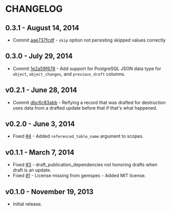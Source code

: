 # CHANGELOG

## 0.3.1 - August 14, 2014

-  Commit [aae737fcdf](https://github.com/live-editor/draftsman/commit/aae737fcdf48604bc480b1c9c141bf642c0f581c) - `skip` option not persisting skipped values correctly

## 0.3.0 - July 29, 2014

-  Commit [1e2a59f678](https://github.com/live-editor/draftsman/commit/1e2a59f678cc4d88222dfc1976d564b5649cd329) - Add support for PostgreSQL JSON data type for `object`, `object_changes`, and `previous_draft` columns.

## v0.2.1 - June 28, 2014

-  Commit [dbc6c83abb](https://github.com/live-editor/draftsman/commit/dbc6c83abbea5211f67ad883f4a2d18a9f5ac181) - Reifying a record that was drafted for destruction uses data from a drafted update before that if that's what happened.

## v0.2.0 - June 3, 2014

-  Fixed [#4](https://github.com/live-editor/draftsman/issues/4) - Added `referenced_table_name` argument to scopes.

## v0.1.1 - March 7, 2014

-  Fixed [#3](https://github.com/minimalorange/draftsman/issues/3) - draft_publication_dependencies not honoring drafts
   when draft is an update.
-  Fixed [#1](https://github.com/minimalorange/draftsman/issues/1) - License missing from gemspec - Added MIT license.

## v0.1.0 - November 19, 2013

-  Initial release.
